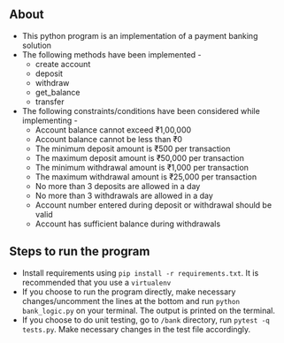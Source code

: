 ## About
- This python program is an implementation of a payment banking solution
- The following methods have been implemented - 
    - create account
    - deposit
    - withdraw
    - get_balance
    - transfer
- The following constraints/conditions have been considered while implementing -
    - Account balance cannot exceed ₹1,00,000
    - Account balance cannot be less than ₹0
    - The minimum deposit amount is ₹500 per transaction
    - The maximum deposit amount is ₹50,000 per transaction
    - The minimum withdrawal amount is ₹1,000 per transaction
    - The maximum withdrawal amount is ₹25,000 per transaction
    - No more than 3 deposits are allowed in a day
    - No more than 3 withdrawals are allowed in a day
    - Account number entered during deposit or withdrawal should be valid
    - Account has sufficient balance during withdrawals 

## Steps to run the program
- Install requirements using ```pip install -r requirements.txt```. It is recommended that you use a ```virtualenv```
- If you choose to run the program directly, make necessary changes/uncomment the lines at the bottom and run    ```python bank_logic.py``` on your terminal. The output is printed on the terminal.
- If you choose to do unit testing, go to ```/bank``` directory, run ```pytest -q tests.py```. Make necessary changes in the test file accordingly.